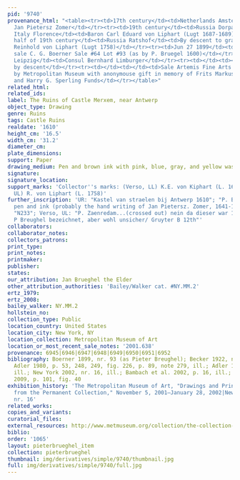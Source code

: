 ```yaml
---
pid: '9740'
provenance_html: "<table><tr><td>17th century</td><td>Netherlands Amsterdam</td><td>(Probably)
  Jan Pietersz Zomer</td></tr><tr><td>19th century</td><td>Russia Dorpat Germany Bonn
  Italy Florence</td><td>Baron Carl Eduard von Liphart (Lugt 1687-1689)</td></tr><tr><td>Second
  half of 19th century</td><td>Russia Ratshof</td><td>By descent to grandson Freiherr
  Reinhold von Liphart (Lugt 1758)</td></tr><tr><td>Jun 27 1899</td><td>Germany Leipzig</td><td>His
  sale C. G. Boerner Sale #64 Lot #93 (as by P. Bruegel 1600)</td></tr><tr><td></td><td>Germany
  Leipzig</td><td>Consul Bernhard Limburger</td></tr><tr><td></td><td></td><td>Thence
  by descent</td></tr><tr><td></td><td></td><td>Sale Artemis Fine Arts SA</td></tr><tr><td>2001</td><td></td><td>Bought
  by Metropolitan Museum with anonymouse gift in memory of Frits Markus Louis V. Bell
  and Harry G. Sperling Funds</td></tr></table>"
related_html: 
related_ids: 
label: The Ruins of Castle Merxem, near Antwerp
object_type: Drawing
genre: Ruins
tags: Castle Ruins
realdate: '1610'
height_cm: '16.5'
width_cm: '31.2'
diameter_cm: 
plate_dimensions: 
support: Paper
drawing_medium: Pen and brown ink with pink, blue, gray, and yellow washes
signature: 
signature_location: 
support_marks: 'Collector''s marks: (Verso, LL) K.E. von Kiphart (L. 1687), (Verso,
  UL) R. von Liphart (L. 1758)'
further_inscription: 'UR: "Kastel van straelen bij Antwerp 1610"; "P. Breugel" in
  pen and ink (probably the hand writing of Jan Pietersz. Zomer, 1641-1724); Verso,
  "N233"; Verso, UL: "P. Zaenredam...(crossed out) nein da dieser war 1597 geboren.../
  P Breughel bezeichnet, aber wohl unsicher/ Gruyter B 12th"'
collaborators: 
collaborator_notes: 
collectors_patrons: 
print_type: 
print_notes: 
printmaker: 
publisher: 
states: 
our_attribution: Jan Brueghel the Elder
other_attribution_authorities: 'Bailey/Walker cat. #NY.MM.2'
ertz_1979: 
ertz_2008: 
bailey_walker: NY.MM.2
hollstein_no: 
collection_type: Public
location_country: United States
location_city: New York, NY
location_collection: Metropolitan Museum of Art
location_or_most_recent_sale_notes: '2001.638'
provenance: 6945|6946|6947|6948|6949|6950|6951|6952
bibliography: Boerner 1899, nr. 93 (as Pieter Breughel); Becker 1922, nr. 8, ill.;
  Adler 1980, p. 53, 248, 249, fig. 226, p. 89, note 279, ill.; Adler 1982, nr. 17,
  ill.; New York 2002, nr. 16, ill.; Bambach et al. 2002, p. 16, ill.; New York/Edinburgh
  2009, p. 101, fig. 40
exhibition_history: 'The Metropolitan Museum of Art, "Drawings and Prints: Selections
  from the Permanent Collection," November 5, 2001–January 28, 2002|New York 2002,
  nr. 16'
related_works: 
copies_and_variants: 
curatorial_files: 
external_resources: http://www.metmuseum.org/collection/the-collection-online/search/347299
biblio: 
order: '1065'
layout: pieterbrueghel_item
collection: pieterbrueghel
thumbnail: img/derivatives/simple/9740/thumbnail.jpg
full: img/derivatives/simple/9740/full.jpg
---
```

